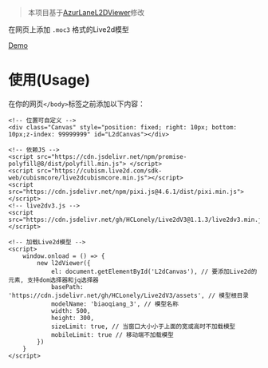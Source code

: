 > 本项目基于[AzurLaneL2DViewer](https://github.com/alg-wiki/AzurLaneL2DViewer)修改

在网页上添加 `.moc3` 格式的Live2d模型

[Demo](https://live2dv3demo.hclonely.com/)

# 使用(Usage)

在你的网页`</body>`标签之前添加以下内容：

```
<!-- 位置可自定义 -->
<div class="Canvas" style="position: fixed; right: 10px; bottom: 10px;z-index: 99999999" id="L2dCanvas"></div>

<!-- 依赖JS -->
<script src="https://cdn.jsdelivr.net/npm/promise-polyfill@8/dist/polyfill.min.js"> </script>
<script src="https://cubism.live2d.com/sdk-web/cubismcore/live2dcubismcore.min.js"></script>
<script src="https://cdn.jsdelivr.net/npm/pixi.js@4.6.1/dist/pixi.min.js"></script>
<!-- live2dv3.js -->
<script src="https://cdn.jsdelivr.net/gh/HCLonely/Live2dV3@1.1.3/live2dv3.min.js"></script>

<!-- 加载Live2d模型 -->
<script>
    window.onload = () => {
        new l2dViewer({
            el: document.getElementById('L2dCanvas'), // 要添加Live2d的元素, 支持dom选择器和jq选择器
            basePath: 'https://cdn.jsdelivr.net/gh/HCLonely/Live2dV3/assets', // 模型根目录
            modelName: 'biaoqiang_3', // 模型名称
            width: 500,
            height: 300,
            sizeLimit: true, // 当窗口大小小于上面的宽或高时不加载模型
            mobileLimit: true // 移动端不加载模型
        })
    }
</script>
```
